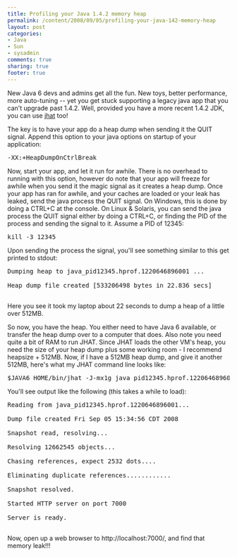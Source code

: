 ```yaml
---
title: Profiling your Java 1.4.2 memory heap
permalink: /content/2008/09/05/profiling-your-java-142-memory-heap
layout: post
categories:
- Java
- Sun
- sysadmin
comments: true
sharing: true
footer: true
---
```

New Java 6 devs and admins get all the fun.  New toys, better performance, more auto-tuning -- yet you get stuck supporting a legacy java app that you can't upgrade past 1.4.2.  Well, provided you have a more recent 1.4.2 JDK, you can use <a href="http://java.sun.com/javase/6/docs/technotes/tools/share/jhat.html">jhat</a> too!
<!--break-->
The key is to have your app do a heap dump when sending it the QUIT signal.  Append this option to your java options on startup of your application:
<pre>
-XX:+HeapDumpOnCtrlBreak
</pre>

Now, start your app, and let it run for awhile.  There is no overhead to running with this option, however do note that your app will freeze for awhile when you send it the magic signal as it creates a heap dump.  Once your app has ran for awhile, and your caches are loaded or your leak has leaked, send the java process the QUIT signal.  On Windows, this is done by doing a CTRL+C at the console.  On Linux & Solaris, you can send the java process the QUIT signal either by doing a CTRL+C, or finding the PID of the process and sending the signal to it.  Assume a PID of 12345:
<pre>
kill -3 12345
</pre>

Upon sending the process the signal, you'll see something similar to this get printed to stdout:
<pre>
Dumping heap to java_pid12345.hprof.1220646896001 ...

Heap dump file created [533206498 bytes in 22.836 secs]

</pre>
Here you see it took my laptop about 22 seconds to dump a heap of a little over 512MB.

So now, you have the heap.  You either need to have Java 6 available, or transfer the heap dump over to a computer that does.  Also note you need quite a bit of RAM to run JHAT.  Since JHAT loads the other VM's heap, you need the size of your heap dump plus some working room - I recommend heapsize + 512MB.  Now, if I have a 512MB heap dump, and give it another 512MB, here's what my JHAT command line looks like:
<pre>
$JAVA6_HOME/bin/jhat -J-mx1g java_pid12345.hprof.1220646896001
</pre>

You'll see output like the following (this takes a while to load):
<pre>
Reading from java_pid12345.hprof.1220646896001...

Dump file created Fri Sep 05 15:34:56 CDT 2008

Snapshot read, resolving...

Resolving 12662545 objects...

Chasing references, expect 2532 dots....

Eliminating duplicate references............

Snapshot resolved.

Started HTTP server on port 7000

Server is ready.

</pre>

Now, open up a web browser to http://localhost:7000/, and find that memory leak!!!

